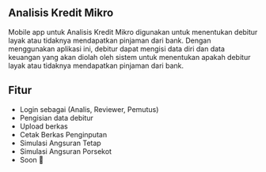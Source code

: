 ## Analisis Kredit Mikro

Mobile app untuk Analisis Kredit Mikro digunakan untuk menentukan debitur layak atau tidaknya mendapatkan pinjaman dari bank. Dengan menggunakan aplikasi ini, debitur dapat mengisi data diri dan data keuangan yang akan diolah oleh sistem untuk menentukan apakah debitur layak atau tidaknya mendapatkan pinjaman dari bank.

## Fitur

- Login sebagai (Analis, Reviewer, Pemutus)
- Pengisian data debitur
- Upload berkas 
- Cetak Berkas Penginputan
- Simulasi Angsuran Tetap
- Simulasi Angsuran Porsekot
- Soon 🎉
